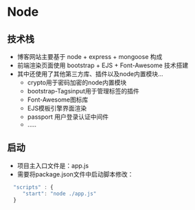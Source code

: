# Node
## 技术栈
- 博客网站主要基于 node + express + mongoose 构成
- 前端渲染页面使用 bootstrap + EJS + Font-Awesome 技术搭建
- 其中还使用了其他第三方库、插件以及node内置模块...
  - crypto用于密码加密的node内置模块
  - bootstrap-Tagsinput用于管理标签的插件
  - Font-Awesome图标库
  - EJS模板引擎界面渲染
  - passport 用户登录认证中间件
  - .....
## 启动
 - 项目主入口文件是：app.js
 - 需要将package.json文件中启动脚本修改：
 ```js
   "scripts" : {
      "start": "node ./app.js"
   }
 ```
